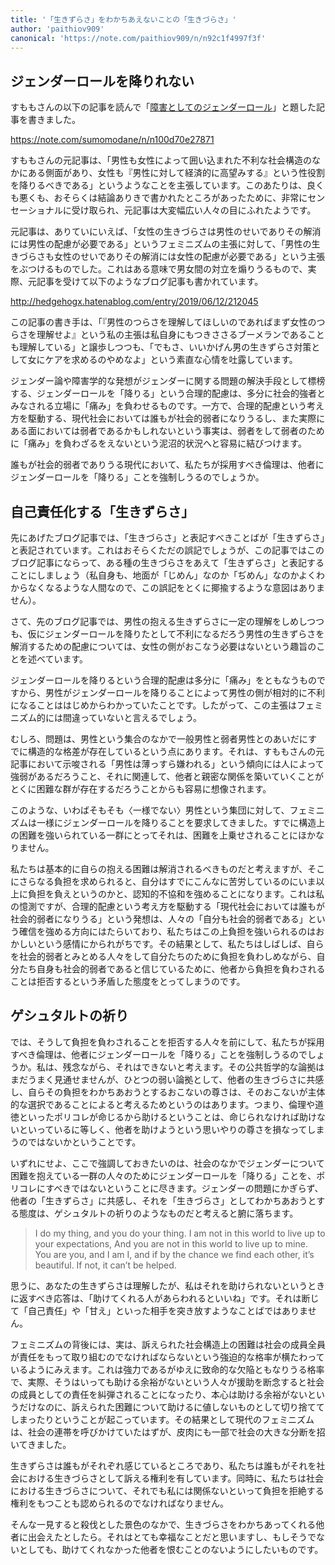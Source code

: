 ```yaml
---
title: '「生きずらさ」をわかちあえないことの「生きづらさ」'
author: 'paithiov909'
canonical: 'https://note.com/paithiov909/n/n92c1f4997f3f'
---
```


## ジェンダーロールを降りれない

すももさんの以下の記事を読んで「[障害としてのジェンダーロール](https://note.com/paithiov909/n/nd298976ac5be)」と題した記事を書きました。

https://note.com/sumomodane/n/n100d70e27871

すももさんの元記事は、「男性も女性によって囲い込まれた不利な社会構造のなかにある側面があり、女性も『男性に対して経済的に高望みする』という性役割を降りるべきである」というようなことを主張しています。このあたりは、良くも悪くも、おそらくは結論ありきで書かれたところがあったために、非常にセンセーショナルに受け取られ、元記事は大変幅広い人々の目にふれたようです。

元記事は、ありていにいえば、「女性の生きづらさは男性のせいでありその解消には男性の配慮が必要である」というフェミニズムの主張に対して、「男性の生きづらさも女性のせいでありその解消には女性の配慮が必要である」という主張をぶつけるものでした。これはある意味で男女間の対立を煽りうるもので、実際、元記事を受けて以下のようなブログ記事も書かれています。

http://hedgehogx.hatenablog.com/entry/2019/06/12/212045

この記事の書き手は、「『男性のつらさを理解してほしいのであればまず女性のつらさを理解せよ』という私の主張は私自身にもつきささるブーメランであることも理解している」と譲歩しつつも、「でもさ、いいかげん男の生きずらさ対策として女にケアを求めるのやめなよ」という素直な心情を吐露しています。

ジェンダー論や障害学的な発想がジェンダーに関する問題の解決手段として標榜する、ジェンダーロールを「降りる」という合理的配慮は、多分に社会的強者とみなされる立場に「痛み」を負わせるものです。一方で、合理的配慮という考え方を駆動する、現代社会においては誰もが社会的弱者になりうるし、また実際にある面においては弱者であるかもしれないという事実は、弱者をして弱者のために「痛み」を負わざるをえないという泥沼的状況へと容易に結びつけます。

誰もが社会的弱者でありうる現代において、私たちが採用すべき倫理は、他者にジェンダーロールを「降りる」ことを強制しうるのでしょうか。

## 自己責任化する「生きずらさ」

先にあげたブログ記事では、「生きづらさ」と表記すべきことばが「生きずらさ」と表記されています。これはおそらくただの誤記でしょうが、この記事ではこのブログ記事にならって、ある種の生きづらさをあえて「生きずらさ」と表記することにしましょう（私自身も、地面が「じめん」なのか「ぢめん」なのかよくわからなくなるような人間なので、この誤記をとくに揶揄するような意図はありません）。

さて、先のブログ記事では、男性の抱える生きずらさに一定の理解をしめしつつも、仮にジェンダーロールを降りたとして不利になるだろう男性の生きずらさを解消するための配慮については、女性の側がおこなう必要はないという趣旨のことを述べています。

ジェンダーロールを降りるという合理的配慮は多分に「痛み」をともなうものですから、男性がジェンダーロールを降りることによって男性の側が相対的に不利になることははじめからわかっていたことです。したがって、この主張はフェミニズム的には間違っていないと言えるでしょう。

むしろ、問題は、男性という集合のなかで一般男性と弱者男性とのあいだにすでに構造的な格差が存在しているという点にあります。それは、すももさんの元記事において示唆される「男性は薄っすら嫌われる」という傾向には人によって強弱があるだろうこと、それに関連して、他者と親密な関係を築いていくことがとくに困難な群が存在するだろうことからも容易に想像されます。

このような、いわばそもそも〈一様でない〉男性という集団に対して、フェミニズムは一様にジェンダーロールを降りることを要求してきました。すでに構造上の困難を強いられている一群にとってそれは、困難を上乗せされることにほかなりません。

私たちは基本的に自らの抱える困難は解消されるべきものだと考えますが、そこにさらなる負担を求められると、自分はすでにこんなに苦労しているのにいま以上に負担を負えというのかと、認知的不協和を強めることになります。これは私の憶測ですが、合理的配慮という考え方を駆動する「現代社会においては誰もが社会的弱者になりうる」という発想は、人々の「自分も社会的弱者である」という確信を強める方向にはたらいており、私たちはこの上負担を強いられるのはおかしいという感情にかられがちです。その結果として、私たちはしばしば、自らを社会的弱者とみとめる人々をして自分たちのために負担を負わしめながら、自分たち自身も社会的弱者であると信じているために、他者から負担を負わされることは拒否するという矛盾した態度をとってしまうのです。

## ゲシュタルトの祈り

では、そうして負担を負わされることを拒否する人々を前にして、私たちが採用すべき倫理は、他者にジェンダーロールを「降りる」ことを強制しうるのでしょうか。私は、残念ながら、それはできないと考えます。その公共哲学的な論拠はまだうまく見通せませんが、ひとつの弱い論拠として、他者の生きづらさに共感し、自らその負担をわかちあおうとするおこないの尊さは、そのおこないが主体的な選択であることによると考えるためというのはあります。つまり、倫理や道徳といったポリコレが命じるから助けるということは、命じられなければ助けないといっているに等しく、他者を助けようという思いやりの尊さを損なってしまうのではないかということです。

いずれにせよ、ここで強調しておきたいのは、社会のなかでジェンダーについて困難を抱えている一群の人々のためにジェンダーロールを「降りる」ことを、ポリコレにすべきではないということに尽きます。ジェンダーの問題にかぎらず、他者の「生きずらさ」に共感し、それを「生きづらさ」としてわかちあおうとする態度は、ゲシュタルトの祈りのようなものだと考えると腑に落ちます。

> I do my thing, and you do your thing. I am not in this world to live up to your expectations, And you are not in this world to live up to mine. You are you, and I am I, and if by the chance we find each other, it’s beautiful. If not, it can’t be helped.

思うに、あなたの生きずらさは理解したが、私はそれを助けられないというときに返すべき応答は、「助けてくれる人があらわれるといいね」です。それは断じて「自己責任」や「甘え」といった相手を突き放すようなことばではありません。

フェミニズムの背後には、実は、訴えられた社会構造上の困難は社会の成員全員が責任をもって取り組むのでなければならないという強迫的な格率が横たわっているようにみえます。これは強力であるがゆえに致命的な欠陥ともなりうる格率で、実際、そうはいっても助ける余裕がないという人々が援助を断念すると社会の成員としての責任を糾弾されることになったり、本心は助ける余裕がないというだけなのに、訴えられた困難について助けるに値しないものとして切り捨ててしまったりということが起こっています。その結果として現代のフェミニズムは、社会の連帯を呼びかけていたはずが、皮肉にも一部で社会の大きな分断を招いてきました。

生きずらさは誰もがそれぞれ感じているところであり、私たちは誰もがそれを社会における生きづらさとして訴える権利を有しています。同時に、私たちは社会における生きづらさについて、それでも私には関係ないといって負担を拒絶する権利をもつことも認められるのでなければなりません。

そんな一見すると殺伐とした景色のなかで、生きづらさをわかちあってくれる他者に出会えたとしたら。それはとても幸福なことだと思いますし、もしそうでないとしても、助けてくれなかった他者を恨むことのないようにしたいものです。

